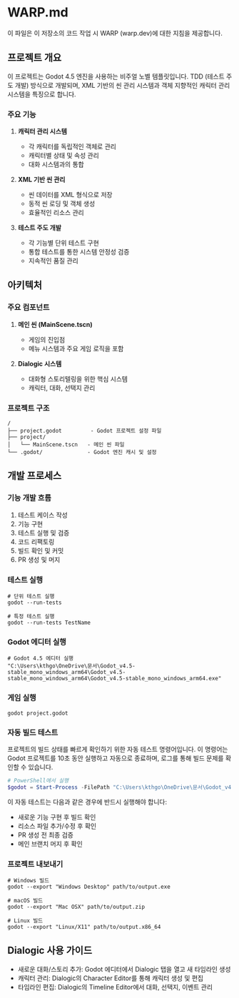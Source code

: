 # WARP.md

이 파일은 이 저장소의 코드 작업 시 WARP (warp.dev)에 대한 지침을 제공합니다.

## 프로젝트 개요

이 프로젝트는 Godot 4.5 엔진을 사용하는 비주얼 노벨 템플릿입니다. TDD (테스트 주도 개발) 방식으로 개발되며, XML 기반의 씬 관리 시스템과 객체 지향적인 캐릭터 관리 시스템을 특징으로 합니다.

### 주요 기능

1. **캐릭터 관리 시스템**
   - 각 캐릭터를 독립적인 객체로 관리
   - 캐릭터별 상태 및 속성 관리
   - 대화 시스템과의 통합

2. **XML 기반 씬 관리**
   - 씬 데이터를 XML 형식으로 저장
   - 동적 씬 로딩 및 객체 생성
   - 효율적인 리소스 관리

3. **테스트 주도 개발**
   - 각 기능별 단위 테스트 구현
   - 통합 테스트를 통한 시스템 안정성 검증
   - 지속적인 품질 관리

## 아키텍처

### 주요 컴포넌트

1. **메인 씬 (MainScene.tscn)**
   - 게임의 진입점
   - 메뉴 시스템과 주요 게임 로직을 포함

2. **Dialogic 시스템**
   - 대화형 스토리텔링을 위한 핵심 시스템
   - 캐릭터, 대화, 선택지 관리

### 프로젝트 구조
```
/
├── project.godot         - Godot 프로젝트 설정 파일
├── project/
│   └── MainScene.tscn   - 메인 씬 파일
└── .godot/              - Godot 엔진 캐시 및 설정
```

## 개발 프로세스

### 기능 개발 흐름
1. 테스트 케이스 작성
2. 기능 구현
3. 테스트 실행 및 검증
4. 코드 리팩토링
5. 빌드 확인 및 커밋
6. PR 생성 및 머지

### 테스트 실행
```shell
# 단위 테스트 실행
godot --run-tests

# 특정 테스트 실행
godot --run-tests TestName
```

### Godot 에디터 실행
```shell
# Godot 4.5 에디터 실행
"C:\Users\kthgo\OneDrive\문서\Godot_v4.5-stable_mono_windows_arm64\Godot_v4.5-stable_mono_windows_arm64\Godot_v4.5-stable_mono_windows_arm64.exe"
```

### 게임 실행
```shell
godot project.godot
```

### 자동 빌드 테스트

프로젝트의 빌드 상태를 빠르게 확인하기 위한 자동 테스트 명령어입니다. 이 명령어는 Godot 프로젝트를 10초 동안 실행하고 자동으로 종료하며, 로그를 통해 빌드 문제를 확인할 수 있습니다.

```powershell
# PowerShell에서 실행
$godot = Start-Process -FilePath "C:\Users\kthgo\OneDrive\문서\Godot_v4.5-stable_mono_windows_arm64\Godot_v4.5-stable_mono_windows_arm64\Godot_v4.5-stable_mono_windows_arm64.exe" -ArgumentList "--path", $pwd -PassThru; Start-Sleep -Seconds 10; Stop-Process -Id $godot.Id -Force
```

이 자동 테스트는 다음과 같은 경우에 반드시 실행해야 합니다:
- 새로운 기능 구현 후 빌드 확인
- 리소스 파일 추가/수정 후 확인
- PR 생성 전 최종 검증
- 메인 브랜치 머지 후 확인

### 프로젝트 내보내기
```shell
# Windows 빌드
godot --export "Windows Desktop" path/to/output.exe

# macOS 빌드
godot --export "Mac OSX" path/to/output.zip

# Linux 빌드
godot --export "Linux/X11" path/to/output.x86_64
```

## Dialogic 사용 가이드

- 새로운 대화/스토리 추가: Godot 에디터에서 Dialogic 탭을 열고 새 타임라인 생성
- 캐릭터 관리: Dialogic의 Character Editor를 통해 캐릭터 생성 및 편집
- 타임라인 편집: Dialogic의 Timeline Editor에서 대화, 선택지, 이벤트 관리